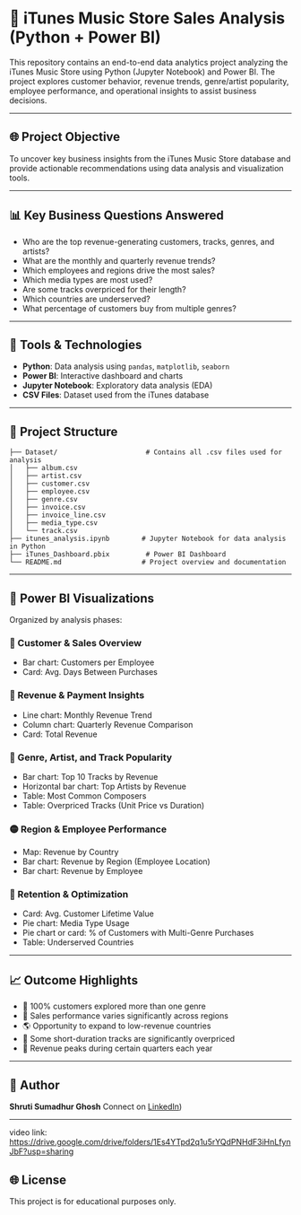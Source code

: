 # 🎿 iTunes Music Store Sales Analysis (Python + Power BI)

This repository contains an end-to-end data analytics project analyzing the iTunes Music Store using Python (Jupyter Notebook) and Power BI. The project explores customer behavior, revenue trends, genre/artist popularity, employee performance, and operational insights to assist business decisions.

---

## 🌐 Project Objective

To uncover key business insights from the iTunes Music Store database and provide actionable recommendations using data analysis and visualization tools.

---

## 📊 Key Business Questions Answered

* Who are the top revenue-generating customers, tracks, genres, and artists?
* What are the monthly and quarterly revenue trends?
* Which employees and regions drive the most sales?
* Which media types are most used?
* Are some tracks overpriced for their length?
* Which countries are underserved?
* What percentage of customers buy from multiple genres?

---

## 🔧 Tools & Technologies

* **Python**: Data analysis using `pandas`, `matplotlib`, `seaborn`
* **Power BI**: Interactive dashboard and charts
* **Jupyter Notebook**: Exploratory data analysis (EDA)
* **CSV Files**: Dataset used from the iTunes database

---

## 📂 Project Structure

```
├── Dataset/                      # Contains all .csv files used for analysis
│   ├── album.csv
│   ├── artist.csv
│   ├── customer.csv
│   ├── employee.csv
│   ├── genre.csv
│   ├── invoice.csv
│   ├── invoice_line.csv
│   ├── media_type.csv
│   └── track.csv
├── itunes_analysis.ipynb        # Jupyter Notebook for data analysis in Python
├── iTunes_Dashboard.pbix         # Power BI Dashboard
└── README.md                    # Project overview and documentation
```

---

## 🎯 Power BI Visualizations

Organized by analysis phases:

### 🔶 Customer & Sales Overview

* Bar chart: Customers per Employee
* Card: Avg. Days Between Purchases

### 🔷 Revenue & Payment Insights

* Line chart: Monthly Revenue Trend
* Column chart: Quarterly Revenue Comparison
* Card: Total Revenue

### 🌿 Genre, Artist, and Track Popularity

* Bar chart: Top 10 Tracks by Revenue
* Horizontal bar chart: Top Artists by Revenue
* Table: Most Common Composers
* Table: Overpriced Tracks (Unit Price vs Duration)

### 🟡 Region & Employee Performance

* Map: Revenue by Country
* Bar chart: Revenue by Region (Employee Location)
* Bar chart: Revenue by Employee

### 🔵 Retention & Optimization

* Card: Avg. Customer Lifetime Value
* Pie chart: Media Type Usage
* Pie chart or card: % of Customers with Multi-Genre Purchases
* Table: Underserved Countries

---

## 📈 Outcome Highlights

* 🚀 100% customers explored more than one genre
* 👥 Sales performance varies significantly across regions
* 🌎 Opportunity to expand to low-revenue countries
* 🎵 Some short-duration tracks are significantly overpriced
* 📅 Revenue peaks during certain quarters each year

---

## 📝 Author

**Shruti Sumadhur Ghosh**
Connect on [LinkedIn](https://www.linkedin.com/in/shruti-sumadhur-ghosh-61306855/))

---
video link: https://drive.google.com/drive/folders/1Es4YTpd2q1u5rYQdPNHdF3iHnLfynJbF?usp=sharing
## 🌐 License

This project is for educational purposes only.
